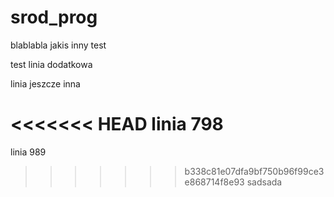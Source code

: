 # srod_prog

blablabla jakis inny test

test linia dodatkowa

linia jeszcze inna

<<<<<<< HEAD
linia 798
=======
linia 989
>>>>>>> b338c81e07dfa9bf750b96f99ce3e868714f8e93
sadsada
